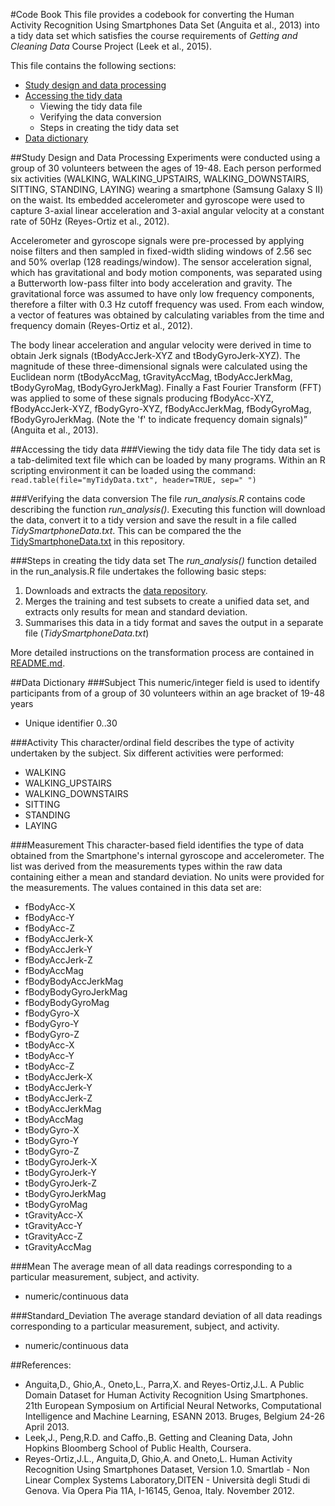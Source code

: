 #Code Book
This file provides a codebook for converting the Human Activity Recognition Using Smartphones Data Set (Anguita et al., 2013) into a tidy data set which satisfies the course requirements of *Getting and Cleaning Data* Course Project (Leek et al., 2015).

This file contains the following sections:
* [Study design and data processing](#study-design-and-data-processing)
* [Accessing the tidy data](#accessing-the-tidy-data) 
    * Viewing the tidy data file
    * Verifying the data conversion
    * Steps in creating the tidy data set
* [Data dictionary](#data-dictionary)

##Study Design and Data Processing
Experiments were conducted using a group of 30 volunteers between the ages of 19-48. Each person performed six activities (WALKING, WALKING_UPSTAIRS, WALKING_DOWNSTAIRS, SITTING, STANDING, LAYING) wearing a smartphone (Samsung Galaxy S II) on the waist. Its embedded accelerometer and gyroscope were used to capture 3-axial linear acceleration and 3-axial angular velocity at a constant rate of 50Hz (Reyes-Ortiz et al., 2012).  

Accelerometer and gyroscope signals were pre-processed by applying noise filters and then sampled in fixed-width sliding windows of 2.56 sec and 50% overlap (128 readings/window). The sensor acceleration signal, which has gravitational and body motion components, was separated using a Butterworth low-pass filter into body acceleration and gravity. The gravitational force was assumed to have only low frequency components, therefore a filter with 0.3 Hz cutoff frequency was used. From each window, a vector of features was obtained by calculating variables from the time and frequency domain (Reyes-Ortiz et al., 2012). 

The body linear acceleration and angular velocity were derived in time to obtain Jerk signals (tBodyAccJerk-XYZ and tBodyGyroJerk-XYZ). The magnitude of these three-dimensional signals were calculated using the Euclidean norm (tBodyAccMag, tGravityAccMag, tBodyAccJerkMag, tBodyGyroMag, tBodyGyroJerkMag). Finally a Fast Fourier Transform (FFT) was applied to some of these signals producing fBodyAcc-XYZ, fBodyAccJerk-XYZ, fBodyGyro-XYZ, fBodyAccJerkMag, fBodyGyroMag, fBodyGyroJerkMag. (Note the 'f' to indicate frequency domain signals)” (Anguita et al., 2013).

##Accessing the tidy data
###Viewing the tidy data file
The tidy data set is a tab-delimited text file which can be loaded by many programs.  Within an R scripting environment it can be loaded using the command:
`read.table(file="myTidyData.txt", header=TRUE, sep=" ")`

###Verifying the data conversion
The file *run_analysis.R* contains code describing the function *run_analysis()*.  Executing this function will download the data, convert it to a tidy version and save the result in a file called *TidySmartphoneData.txt*. This can be compared the the [TidySmartphoneData.txt](TidySmartphoneData.txt) in this repository.

###Steps in creating the tidy data set
The *run_analysis()* function detailed in the run_analysis.R file undertakes the following basic steps: 

1.  Downloads and extracts the [data repository](https://d396qusza40orc.cloudfront.net/getdata%2Fprojectfiles%2FUCI%20HAR%20Dataset.zip).
2.  Merges the training and test subsets to create a unified data set, and extracts only results for mean and standard deviation.
3.  Summarises this data in a tidy format and saves the output in a separate file (*TidySmartphoneData.txt*)

More detailed instructions on the transformation process are contained in [README.md](README.md).

##Data Dictionary
###Subject 
This numeric/integer field is used to identify participants from of a group of 30 volunteers within an age bracket of 19-48 years
*	Unique identifier 0..30

###Activity
This character/ordinal field describes the type of activity undertaken by the subject.  Six different activities were performed:
* WALKING	
* WALKING_UPSTAIRS   
* WALKING_DOWNSTAIRS
* SITTING           
* STANDING           
* LAYING

###Measurement
This character-based field identifies the type of data obtained from the Smartphone's internal gyroscope and accelerometer.  The list was derived from the measurements types within the raw data containing either a mean and standard deviation. No units were provided for the measurements.
The values contained in this data set are:
* fBodyAcc-X
* fBodyAcc-Y
* fBodyAcc-Z
* fBodyAccJerk-X
* fBodyAccJerk-Y
* fBodyAccJerk-Z
* fBodyAccMag
* fBodyBodyAccJerkMag
* fBodyBodyGyroJerkMag
* fBodyBodyGyroMag
* fBodyGyro-X
* fBodyGyro-Y
* fBodyGyro-Z
* tBodyAcc-X
* tBodyAcc-Y
* tBodyAcc-Z
* tBodyAccJerk-X
* tBodyAccJerk-Y
* tBodyAccJerk-Z
* tBodyAccJerkMag
* tBodyAccMag
* tBodyGyro-X
* tBodyGyro-Y
* tBodyGyro-Z
* tBodyGyroJerk-X
* tBodyGyroJerk-Y
* tBodyGyroJerk-Z
* tBodyGyroJerkMag
* tBodyGyroMag
* tGravityAcc-X
* tGravityAcc-Y
* tGravityAcc-Z
* tGravityAccMag

###Mean 
The average mean of all data readings corresponding to a particular measurement, subject, and activity.
* numeric/continuous data

###Standard_Deviation
The average standard deviation of all data readings corresponding to a particular measurement, subject, and activity.
* numeric/continuous data

##References:
* Anguita,D., Ghio,A., Oneto,L., Parra,X. and Reyes-Ortiz,J.L. A Public Domain Dataset for Human Activity Recognition Using Smartphones. 21th European Symposium on Artificial Neural Networks, Computational Intelligence and Machine Learning, ESANN 2013. Bruges, Belgium 24-26 April 2013.
* Leek,J., Peng,R.D. and Caffo.,B. Getting and Cleaning Data, John Hopkins Bloomberg School of Public Health, Coursera.
* Reyes-Ortiz,J.L., Anguita,D, Ghio,A. and Oneto,L. Human Activity Recognition Using Smartphones Dataset, Version 1.0. Smartlab - Non Linear Complex Systems Laboratory,DITEN - Università degli Studi di Genova. Via Opera Pia 11A, I-16145, Genoa, Italy. November 2012.

